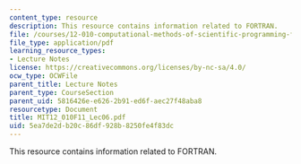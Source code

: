 ```yaml
---
content_type: resource
description: This resource contains information related to FORTRAN.
file: /courses/12-010-computational-methods-of-scientific-programming-fall-2011/5ea7de2db20c86df928b8250fe4f83dc_MIT12_010F11_Lec06.pdf
file_type: application/pdf
learning_resource_types:
- Lecture Notes
license: https://creativecommons.org/licenses/by-nc-sa/4.0/
ocw_type: OCWFile
parent_title: Lecture Notes
parent_type: CourseSection
parent_uid: 5816426e-e626-2b91-ed6f-aec27f48aba8
resourcetype: Document
title: MIT12_010F11_Lec06.pdf
uid: 5ea7de2d-b20c-86df-928b-8250fe4f83dc
---
```

This resource contains information related to FORTRAN.